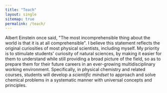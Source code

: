 ```yaml
---
title: "Teach"
layout: single
sitemap: true
permalink: /teach/
---
```




Albert Einstein once said, "The most incomprehensible thing about the world is that it is at all comprehensible".
 I believe this statement reflects the original curiosities of most physical scientists, including myself. My priority is to stimulate students'
  curiosity of natural sciences, by making it easier for them to understand while still providing a broad picture of the field, so as to prepare them for their future careers in an ever-growing multidisciplinary working environment. Specifically, in physical chemistry and related courses, students will develop a _scientific mindset_ to approach and solve chemical problems in a systematic manner with universal concepts and principles. 
